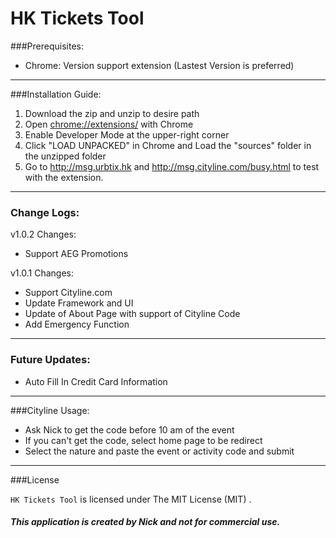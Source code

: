 # HK Tickets Tool

###Prerequisites:
 -  Chrome: Version support extension (Lastest Version is preferred)

------------

###Installation Guide:
 1.  Download the zip and unzip to desire path
 2.  Open [chrome://extensions/](chrome://extensions/ "chrome://extensions/") with Chrome
 3.  Enable Developer Mode at the upper-right corner
 4.  Click "LOAD UNPACKED" in Chrome and Load the "sources" folder in the unzipped folder
 5.  Go to http://msg.urbtix.hk and http://msg.cityline.com/busy.html to test with the extension.

------------

### Change Logs:

v1.0.2 Changes:
 -  Support AEG Promotions

v1.0.1 Changes:
 -  Support Cityline.com
 -  Update Framework and UI
 -  Update of About Page with support of Cityline Code
 -  Add Emergency Function

------------

### Future Updates:

 -  Auto Fill In Credit Card Information

------------

###Cityline Usage:
 -  Ask Nick to get the code before 10 am of the event
 -  If you can't get the code, select home page to be redirect
 -  Select the nature and paste the event or activity code and submit

------------

###License

`HK Tickets Tool` is licensed under The MIT License (MIT) .

##### This application is created by <b>Nick</b> and not for commercial use.
